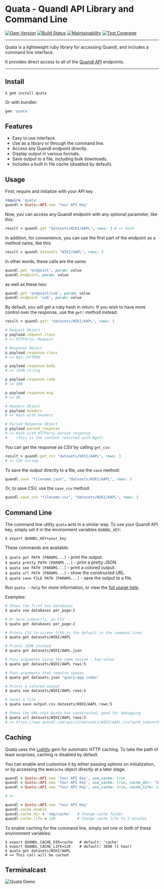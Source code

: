 Quata - Quandl API Library and Command Line
==================================================

[![Gem Version](https://badge.fury.io/rb/quata.svg)](https://badge.fury.io/rb/quata)
[![Build Status](https://travis-ci.com/DannyBen/quata.svg?branch=master)](https://travis-ci.com/DannyBen/quata)
[![Maintainability](https://api.codeclimate.com/v1/badges/463cd9899bf9357303ab/maintainability)](https://codeclimate.com/github/DannyBen/quata/maintainability)
[![Test Coverage](https://api.codeclimate.com/v1/badges/463cd9899bf9357303ab/test_coverage)](https://codeclimate.com/github/DannyBen/quata/test_coverage)

---

Quata is a lightweight ruby library for accessing Quandl, and includes 
a command line interface.

It provides direct access to all of the [Quandl API][1] endpoints.

---

Install
--------------------------------------------------

```
$ gem install quata
```

Or with bundler:

```ruby
gem 'quata'
```


Features
--------------------------------------------------

* Easy to use interface.
* Use as a library or through the command line.
* Access any Quandl endpoint directly.
* Display output in various formats.
* Save output to a file, including bulk downloads.
* Includes a built in file cache (disabled by default).


Usage
--------------------------------------------------

First, require and initialize with your API key

```ruby
require 'quata'
quandl = Quata::API.new 'Your API Key'
```

Now, you can access any Quandl endpoint with any optional parameter, like
this:

```ruby
result = quandl.get "datasets/WIKI/AAPL", rows: 3 # => Hash
```

In addition, for convenience, you can use the first part of the endpoint as
a method name, like this:

```ruby
result = quandl.datasets "WIKI/AAPL", rows: 3
```

In other words, these calls are the same:

```ruby
quandl.get 'endpoint', param: value
quandl.endpoint, param: value
```

as well as these two:

```ruby
quandl.get 'endpoint/sub', param: value
quandl.endpoint 'sub', param: value
```

By default, you will get a ruby hash in return. If you wish to have more 
control over the response, use the `get!` method instead:

```ruby
result = quandl.get! "datasets/WIKI/AAPL", rows: 3

# Request Object
p payload.request.class
# => HTTParty::Request

# Response Object
p payload.response.class
# => Net::HTTPOK

p payload.response.body
# => JSON string

p payload.response.code
# => 200

p payload.response.msg
# => OK

# Headers Object
p payload.headers
# => Hash with headers

# Parsed Response Object
p payload.parsed_response
# => Hash with HTTParty parsed response 
#    (this is the content returned with #get)
```

You can get the response as CSV by calling `get_csv`:

```ruby
result = quandl.get_csv "datasets/WIKI/AAPL", rows: 3
# => CSV string
```

To save the output directly to a file, use the `save` method:

```ruby
quandl.save "filename.json", "datasets/WIKI/AAPL", rows: 3
```

Or, to save CSV, use the `save_csv` method:

```ruby
quandl.save_csv "filename.csv", "datasets/WIKI/AAPL", rows: 3
```


Command Line
--------------------------------------------------

The command line utility `quata` acts in a similar way. To use your Quandl
API key, simply set it in the environment variables `QUANDL_KEY`:

`$ export QUANDL_KEY=your_key`

These commands are available:

`$ quata get PATH [PARAMS...]` - print the output.  
`$ quata pretty PATH [PARAMS...]` - print a pretty JSON.  
`$ quata see PATH [PARAMS...]` - print a colored output.  
`$ quata url PATH [PARAMS...]` - show the constructed URL.  
`$ quata save FILE PATH [PARAMS...]` - save the output to a file.  

Run `quata --help` for more information, or view the [full usage help][2].

Examples:

```bash
# Shows the first two databases 
$ quata see databases per_page:2

# Or more compactly, as CSV
$ quata get databases per_page:2

# Prints CSV to screen (CSV is the default in the command line)
$ quata get datasets/WIKI/AAPL

# Prints JSON instead
$ quata get datasets/WIKI/AAPL.json

# Pass arguments using the same syntax - key:value
$ quata get datasets/WIKI/AAPL rows:5

# Pass arguments that require spaces
$ quata get datasets.json "query:qqq index"

# Prints a colored output
$ quata see datasets/WIKI/AAPL rows:5

# Saves a file
$ quata save output.csv datasets/WIKI/AAPL rows:5

# Shows the URL that Quata has constructed, good for debugging
$ quata url datasets/WIKI/AAPL rows:5
# => https://www.quandl.com/api/v3/datasets/WIKI/AAPL.csv?auth_token=YOUR_KEY&rows=5
```

Caching
--------------------------------------------------

Quata uses the [Lightly][3] gem for automatic HTTP caching.
To take the path of least surprises, caching is disabled by default.

You can enable and customize it by either passing options on 
initialization, or by accessing the `WebCache` object directly at 
a later stage.

```ruby
quandl = Quata::API.new 'Your API Key', use_cache: true
quandl = Quata::API.new 'Your API Key', use_cache: true, cache_dir: 'tmp'
quandl = Quata::API.new 'Your API Key', use_cache: true, cache_life: 120

# or 

quandl = Quata::API.new 'Your API Key'
quandl.cache.enable
quandl.cache.dir = 'tmp/cache'   # Change cache folder
quandl.cache.life = 120          # Change cache life to 2 minutes
```

To enable caching for the command line, simply set one or both of 
these environment variables:

```
$ export QUANDL_CACHE_DIR=cache   # default: 'cache'
$ export QUANDL_CACHE_LIFE=120    # default: 3600 (1 hour)
$ quata get datasets/WIKI/AAPL
# => This call will be cached
```


Terminalcast
--------------------------------------------------

![Quata Demo](https://raw.githubusercontent.com/DannyBen/quata/master/demo.gif "Quata Demo")

[1]: https://www.quandl.com/blog/getting-started-with-the-quandl-api
[2]: https://github.com/DannyBen/quata/blob/master/lib/quata/docopt.txt
[3]: https://github.com/DannyBen/lightly

